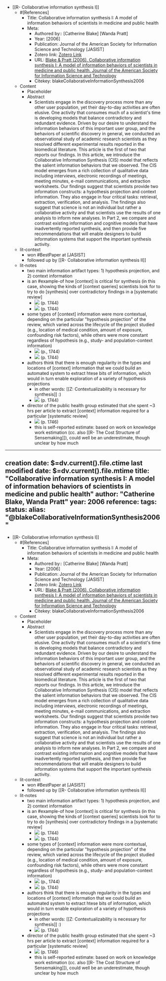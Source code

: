 - [[R- Collaborative information synthesis I]]
    - #[References]
        - Title: Collaborative information synthesis I: A model of information behaviors of scientists in medicine and public health
        - Meta:
            - Authored by:: [Catherine Blake] [Wanda Pratt]
            - Year: [2006]
            - Publication: Journal of the American Society for Information Science and Technology  [JASIST]
            - Zotero link: [Zotero Link](zotero://select/items/1_5DHENSX8)
            - URL: [Blake & Pratt (2006). Collaborative information synthesis I: A model of information behaviors of scientists in medicine and public health. Journal of the American Society for Information Science and Technology](https://onlinelibrary.wiley.com/doi/abs/10.1002/asi.20487)
        	- Citekey: blakeCollaborativeInformationSynthesis2006
    - Content
        - Placeholder
        - Abstract
            - Scientists engage in the discovery process more than any other user population, yet their day-to-day activities are often elusive. One activity that consumes much of a scientist's time is developing models that balance contradictory and redundant evidence. Driven by our desire to understand the information behaviors of this important user group, and the behaviors of scientific discovery in general, we conducted an observational study of academic research scientists as they resolved different experimental results reported in the biomedical literature. This article is the first of two that reports our findings. In this article, we introduce the Collaborative Information Synthesis (CIS) model that reflects the salient information behaviors that we observed. The CIS model emerges from a rich collection of qualitative data including interviews, electronic recordings of meetings, meeting minutes, e-mail communications, and extraction worksheets. Our findings suggest that scientists provide two information constructs: a hypothesis projection and context information. They also engage in four critical tasks: retrieval, extraction, verification, and analysis. The findings also suggest that science is not an individual but rather a collaborative activity and that scientists use the results of one analysis to inform new analyses. In Part 2, we compare and contrast existing information and cognitive models that have inadvertently reported synthesis, and then provide five recommendations that will enable designers to build information systems that support the important synthesis activity.
    - lit-context
        - won #BestPaper at [JASIST]
        - followed up by [[R- Collaborative information synthesis II]]
    - lit-notes
        - two main information artifact types: 1) hypothesis projection, and 2) context information
        - is an #example-of how [context] is critical for synthesis (in this case, showing the kinds of [context queries] scientists look for to try to do [synthesis] over contradictory findings in a [systematic review]
            - ![](https://firebasestorage.googleapis.com/v0/b/firescript-577a2.appspot.com/o/imgs%2Fapp%2Fmegacoglab%2FHMQH8rqkuk.png?alt=media&token=037f6d7e-f1e4-4738-a841-58923bbacadc) (p. 1744)
            - ![](https://firebasestorage.googleapis.com/v0/b/firescript-577a2.appspot.com/o/imgs%2Fapp%2Fmegacoglab%2F1iSPHVlrcS.png?alt=media&token=5700d1f3-6c77-4b9a-a51c-bc083004ae33) (p. 1744) 
        - some types of [context] information were more contextual, depending on the particular "hypothesis projection" of the review, which varied across the lifecycle of the project studied (e.g., location of medical condition, amount of exposure, confounding risk factors), while others were more constant regardless of hypothesis (e.g., study- and population-context information)
            - ![](https://firebasestorage.googleapis.com/v0/b/firescript-577a2.appspot.com/o/imgs%2Fapp%2Fmegacoglab%2FB4elpsPH17.png?alt=media&token=afbe16b6-a3e6-478f-9929-95c520444ad3) (p., 1744) 
            - ![](https://firebasestorage.googleapis.com/v0/b/firescript-577a2.appspot.com/o/imgs%2Fapp%2Fmegacoglab%2FHMQH8rqkuk.png?alt=media&token=037f6d7e-f1e4-4738-a841-58923bbacadc) (p. 1744)
        - authors think that there is enough regularity in the types and locations of [context] information that we could build an automated system to extract htese bits of information, which would in turn enable exploration of a variety of hypothesis projections
            - in other words: [[Z: Contextualizability is necessary for synthesis]] :)
            - ![](https://firebasestorage.googleapis.com/v0/b/firescript-577a2.appspot.com/o/imgs%2Fapp%2Fmegacoglab%2F_KER50Xs10.png?alt=media&token=b19c8f59-7da5-4ccd-bcb5-4e7f2f7f2f49) (p. 1744)
        - director of the public health group estimated that she spent ~3 hrs per article to extract [context] information required  for a particular [systematic review]
            - ![](https://firebasestorage.googleapis.com/v0/b/firescript-577a2.appspot.com/o/imgs%2Fapp%2Fmegacoglab%2FbDAZcjYk1P.png?alt=media&token=5758ef30-d816-4a53-82c0-b32abc55e667) (p. 1746)
            - this is self-reported estimate: based on work on knowledge work estimation (cc. also [[R- The Cost Structure of Sensemaking]]), could well be an underestimate, though unclear by how much
---
creation date: $=dv.current().file.ctime
last modified date: $=dv.current().file.mtime
title: "Collaborative information synthesis I: A model of information behaviors of scientists in medicine and public health"
author: "Catherine Blake, Wanda Pratt"
year: 2006
reference: 
tags: 
status: 
alias: "@blakeCollaborativeInformationSynthesis2006"
---


- [[R- Collaborative information synthesis I]]
    - #[References]
        - Title: Collaborative information synthesis I: A model of information behaviors of scientists in medicine and public health
        - Meta:
            - Authored by:: [Catherine Blake] [Wanda Pratt]
            - Year: [2006]
            - Publication: Journal of the American Society for Information Science and Technology  [JASIST]
            - Zotero link: [Zotero Link](zotero://select/items/1_5DHENSX8)
            - URL: [Blake & Pratt (2006). Collaborative information synthesis I: A model of information behaviors of scientists in medicine and public health. Journal of the American Society for Information Science and Technology](https://onlinelibrary.wiley.com/doi/abs/10.1002/asi.20487)
        	- Citekey: blakeCollaborativeInformationSynthesis2006
    - Content
        - Placeholder
        - Abstract
            - Scientists engage in the discovery process more than any other user population, yet their day-to-day activities are often elusive. One activity that consumes much of a scientist's time is developing models that balance contradictory and redundant evidence. Driven by our desire to understand the information behaviors of this important user group, and the behaviors of scientific discovery in general, we conducted an observational study of academic research scientists as they resolved different experimental results reported in the biomedical literature. This article is the first of two that reports our findings. In this article, we introduce the Collaborative Information Synthesis (CIS) model that reflects the salient information behaviors that we observed. The CIS model emerges from a rich collection of qualitative data including interviews, electronic recordings of meetings, meeting minutes, e-mail communications, and extraction worksheets. Our findings suggest that scientists provide two information constructs: a hypothesis projection and context information. They also engage in four critical tasks: retrieval, extraction, verification, and analysis. The findings also suggest that science is not an individual but rather a collaborative activity and that scientists use the results of one analysis to inform new analyses. In Part 2, we compare and contrast existing information and cognitive models that have inadvertently reported synthesis, and then provide five recommendations that will enable designers to build information systems that support the important synthesis activity.
    - lit-context
        - won #BestPaper at [JASIST]
        - followed up by [[R- Collaborative information synthesis II]]
    - lit-notes
        - two main information artifact types: 1) hypothesis projection, and 2) context information
        - is an #example-of how [context] is critical for synthesis (in this case, showing the kinds of [context queries] scientists look for to try to do [synthesis] over contradictory findings in a [systematic review]
            - ![](https://firebasestorage.googleapis.com/v0/b/firescript-577a2.appspot.com/o/imgs%2Fapp%2Fmegacoglab%2FHMQH8rqkuk.png?alt=media&token=037f6d7e-f1e4-4738-a841-58923bbacadc) (p. 1744)
            - ![](https://firebasestorage.googleapis.com/v0/b/firescript-577a2.appspot.com/o/imgs%2Fapp%2Fmegacoglab%2F1iSPHVlrcS.png?alt=media&token=5700d1f3-6c77-4b9a-a51c-bc083004ae33) (p. 1744) 
        - some types of [context] information were more contextual, depending on the particular "hypothesis projection" of the review, which varied across the lifecycle of the project studied (e.g., location of medical condition, amount of exposure, confounding risk factors), while others were more constant regardless of hypothesis (e.g., study- and population-context information)
            - ![](https://firebasestorage.googleapis.com/v0/b/firescript-577a2.appspot.com/o/imgs%2Fapp%2Fmegacoglab%2FB4elpsPH17.png?alt=media&token=afbe16b6-a3e6-478f-9929-95c520444ad3) (p., 1744) 
            - ![](https://firebasestorage.googleapis.com/v0/b/firescript-577a2.appspot.com/o/imgs%2Fapp%2Fmegacoglab%2FHMQH8rqkuk.png?alt=media&token=037f6d7e-f1e4-4738-a841-58923bbacadc) (p. 1744)
        - authors think that there is enough regularity in the types and locations of [context] information that we could build an automated system to extract htese bits of information, which would in turn enable exploration of a variety of hypothesis projections
            - in other words: [[Z: Contextualizability is necessary for synthesis]] :)
            - ![](https://firebasestorage.googleapis.com/v0/b/firescript-577a2.appspot.com/o/imgs%2Fapp%2Fmegacoglab%2F_KER50Xs10.png?alt=media&token=b19c8f59-7da5-4ccd-bcb5-4e7f2f7f2f49) (p. 1744)
        - director of the public health group estimated that she spent ~3 hrs per article to extract [context] information required  for a particular [systematic review]
            - ![](https://firebasestorage.googleapis.com/v0/b/firescript-577a2.appspot.com/o/imgs%2Fapp%2Fmegacoglab%2FbDAZcjYk1P.png?alt=media&token=5758ef30-d816-4a53-82c0-b32abc55e667) (p. 1746)
            - this is self-reported estimate: based on work on knowledge work estimation (cc. also [[R- The Cost Structure of Sensemaking]]), could well be an underestimate, though unclear by how much
